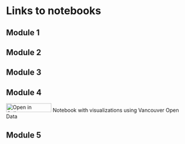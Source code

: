 # Links to notebooks 

## Module 1

## Module 2

## Module 3

## Module 4

<a href="http://tinyurl.com/yd6uqehm" target="_blank"><img src="https://raw.githubusercontent.com/callysto/curriculum-notebooks/master/open-in-callysto-button.svg?sanitize=true" width="123" height="24" alt="Open in Callysto"/></a> Notebook with visualizations using Vancouver Open Data

## Module 5
